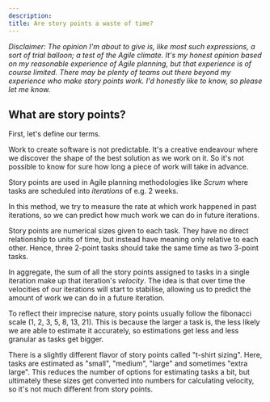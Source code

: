 ```yaml
---
description: 
title: Are story points a waste of time?
---
```


*Disclaimer: The opinion I'm about to give is, like most such expressions, a sort of trial balloon; a test of the Agile climate. It's my honest opinion based on my reasonable experience of Agile planning, but that experience is of course limited. There may be plenty of teams out there beyond my experience who make story points work. I'd honestly like to know, so please let me know.*

## What are story points?

First, let's define our terms.

Work to create software is not predictable. It's a creative endeavour where we discover the shape of the best solution as we work on it. So it's not possible to know for sure how long a piece of work will take in advance.

Story points are used in Agile planning methodologies like *Scrum* where tasks are scheduled into *iterations* of e.g. 2 weeks.

In this method, we try to measure the rate at which work happened in past iterations, so we can predict how much work we can do in future iterations.

Story points are numerical sizes given to each task. They have no direct relationship to units of time, but instead have meaning only relative to each other. Hence, three 2-point tasks should take the same time as two 3-point tasks.

In aggregate, the sum of all the story points assigned to tasks in a single iteration make up that iteration's *velocity*. The idea is that over time the velocities of our iterations will start to stabilise, allowing us to predict the amount of work we can do in a future iteration.

To reflect their imprecise nature, story points usually follow the fibonacci scale (1, 2, 3, 5, 8, 13, 21). This is because the larger a task is, the less likely we are able to estimate it accurately, so estimations get less and less granular as tasks get bigger.

There is a slightly different flavor of story points called "t-shirt sizing". Here, tasks are estimated as "small", "medium", "large" and sometimes "extra large". This reduces the number of options for estimating tasks a bit, but ultimately these sizes get converted into numbers for calculating velocity, so it's not much different from story points.

##
